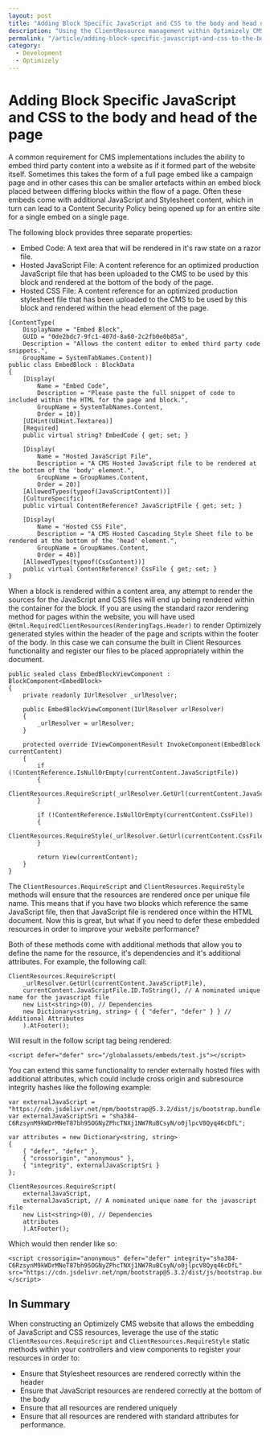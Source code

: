 ```yaml
---
layout: post
title: "Adding Block Specific JavaScript and CSS to the body and head of the page"
description: "Using the ClientResource management within Optimizely CMS to render JavaScript and CSS resources correctly within the rendered HTML document."
permalink: "/article/adding-block-specific-javascript-and-css-to-the-body-and-head-of-the-page"
category:
  - Development
  - Optimizely
---
```


# Adding Block Specific JavaScript and CSS to the body and head of the page

A common requirement for CMS implementations includes the ability to embed third party content into a website as if it formed part of the website itself.  Sometimes this takes the form of a full page embed like a campaign page and in other cases this can be smaller artefacts within an embed block placed between differing blocks within the flow of a page.  Often these embeds come with additional JavaScript and Stylesheet content, which in turn can lead to a Content Security Policy being opened up for an entire site for a single embed on a single page.

The following block provides three separate properties:

- Embed Code: A text area that will be rendered in it's raw state on a razor file.
- Hosted JavaScript File: A content reference for an optimized production JavaScript file that has been uploaded to the CMS to be used by this block and rendered at the bottom of the body of the page.
- Hosted CSS File: A content reference for an optimized production stylesheet file that has been uploaded to the CMS to be used by this block and rendered within the head element of the page.

```
[ContentType(
    DisplayName = "Embed Block",
    GUID = "0de2bdc7-9fc1-407d-8a60-2c2fb0e0b85a",
    Description = "Allows the content editor to embed third party code snippets.",
    GroupName = SystemTabNames.Content)]
public class EmbedBlock : BlockData
{
    [Display(
        Name = "Embed Code",
        Description = "Please paste the full snippet of code to included within the HTML for the page and block.",
        GroupName = SystemTabNames.Content,
        Order = 10)]
    [UIHint(UIHint.Textarea)]
    [Required]
    public virtual string? EmbedCode { get; set; }

    [Display(
        Name = "Hosted JavaScript File",
        Description = "A CMS Hosted JavaScript file to be rendered at the bottom of the 'body' element.",
        GroupName = GroupNames.Content,
        Order = 20)]
    [AllowedTypes(typeof(JavaScriptContent))]
    [CultureSpecific]
    public virtual ContentReference? JavaScriptFile { get; set; }

    [Display(
        Name = "Hosted CSS File",
        Description = "A CMS Hosted Cascading Style Sheet file to be rendered at the bottom of the 'head' element.",
        GroupName = GroupNames.Content,
        Order = 40)]
    [AllowedTypes(typeof(CssContent))]
    public virtual ContentReference? CssFile { get; set; }
}
```

When a block is rendered within a content area, any attempt to render the sources for the JavaScript and CSS files will end up being rendered within the container for the block. If you are using the standard razor rendering method for pages within the website, you will have used `@Html.RequiredClientResources(RenderingTags.Header)` to render Optimizely generated styles within the header of the page and scripts within the footer of the body.  In this case we can consume the built in Client Resources functionality and register our files to be placed appropriately within the document.

```
public sealed class EmbedBlockViewComponent : BlockComponent<EmbedBlock>
{
    private readonly IUrlResolver _urlResolver;

    public EmbedBlockViewComponent(IUrlResolver urlResolver)
    {
        _urlResolver = urlResolver;
    }

    protected override IViewComponentResult InvokeComponent(EmbedBlock currentContent)
    {
        if (!ContentReference.IsNullOrEmpty(currentContent.JavaScriptFile))
        {
            ClientResources.RequireScript(_urlResolver.GetUrl(currentContent.JavaScriptFile)).AtFooter();
        }

        if (!ContentReference.IsNullOrEmpty(currentContent.CssFile))
        {
            ClientResources.RequireStyle(_urlResolver.GetUrl(currentContent.CssFile)).AtHeader();
        }

        return View(currentContent);
    }
}
```

The `ClientResources.RequireScript` and `ClientResources.RequireStyle` methods will ensure that the resources are rendered once per unique file name.  This means that if you have two blocks which reference the same JavaScript file, then that JavaScript file is rendered once within the HTML document.  Now this is great, but what if you need to defer these embedded resources in order to improve your website performance?

Both of these methods come with additional methods that allow you to define the name for the resource, it's dependencies and it's additional attributes.  For example, the following call:

```
ClientResources.RequireScript(
    _urlResolver.GetUrl(currentContent.JavaScriptFile),
    currentContent.JavaScriptFile.ID.ToString(), // A nominated unique name for the javascript file
    new List<string>(0), // Dependencies
    new Dictionary<string, string> { { "defer", "defer" } } // Additional Attributes
    ).AtFooter();
```

Will result in the follow script tag being rendered:

```
<script defer="defer" src="/globalassets/embeds/test.js"></script>
```

You can extend this same functionality to render externally hosted files with additional attributes, which could include cross origin and subresource integrity hashes like the following example:

```
var externalJavaScript = "https://cdn.jsdelivr.net/npm/bootstrap@5.3.2/dist/js/bootstrap.bundle.min.js";
var externalJavaScriptSri = "sha384-C6RzsynM9kWDrMNeT87bh95OGNyZPhcTNXj1NW7RuBCsyN/o0jlpcV8Qyq46cDfL";

var attributes = new Dictionary<string, string>
{
    { "defer", "defer" },
    { "crossorigin", "anonymous" },
    { "integrity", externalJavaScriptSri }
};

ClientResources.RequireScript(
    externalJavaScript,
    externalJavaScript, // A nominated unique name for the javascript file
    new List<string>(0), // Dependencies
    attributes
    ).AtFooter();
```

Which would then render like so:

```
<script crossorigin="anonymous" defer="defer" integrity="sha384-C6RzsynM9kWDrMNeT87bh95OGNyZPhcTNXj1NW7RuBCsyN/o0jlpcV8Qyq46cDfL" src="https://cdn.jsdelivr.net/npm/bootstrap@5.3.2/dist/js/bootstrap.bundle.min.js"></script>
```

## In Summary

When constructing an Optimizely CMS website that allows the embedding of JavaScript and CSS resources, leverage the use of the static `ClientResources.RequireScript` and `ClientResources.RequireStyle` static methods within your controllers and view components to register your resources in order to:

- Ensure that Stylesheet resources are rendered correctly within the header
- Ensure that JavaScript resources are rendered correctly at the bottom of the body
- Ensure that all resources are rendered uniquely
- Ensure that all resources are rendered with standard attributes for performance.
 
